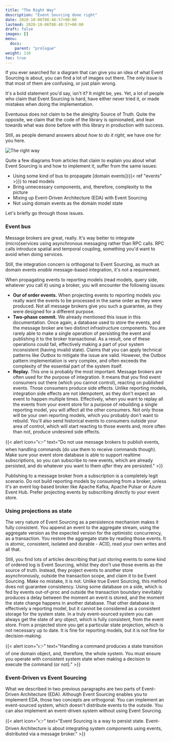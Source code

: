 ```yaml
---
title: "The Right Way"
description: "Event Sourcing done right"
date: 2020-10-06T08:48:57+00:00
lastmod: 2020-10-06T08:48:57+00:00
draft: false
images: []
menu:
  docs:
    parent: "prologue"
weight: 110
toc: true
---
```


If you ever searched for a diagram that can give you an idea of what Event Sourcing is about, you can find a lot of images out there. The only issue is that most of them are confusing, or just plain wrong.

It's a bold statement you'd say, isn't it? It might be, yes. Yet, a lot of people who claim that Event Sourcing is hard, have either never tried it, or made mistakes when doing the implementation.

Eventuous does not claim to be the almighty Source of Truth. Quite the opposite, we claim that the code of the library is opinionated, and lean towards what was done before with this library in production with success.

Still, as people demand answers about _how to do it right_, we have one for you here.

![The right way](/images/the-right-way.png)

Quite a few diagrams from articles that claim to explain you about what Event Sourcing is and how to implement it, suffer from the same issues:

- Using some kind of bus to propagate [domain events]({{< ref "events" >}}) to read models
- Bring unnecessary components, and, therefore, complexity to the picture
- Mixing up Event-Driven Architecture (EDA) with Event Sourcing
- Not using domain events as the domain model state

Let's briefly go through those issues.

### Event bus

Message brokers are great, really. It's way better to integrate (micro)services using asynchronous messaging rather than RPC calls. RPC calls introduce spatial and temporal coupling, something you'd want to avoid when doing services.

Still, the integration concern is orthogonal to Event Sourcing, as much as domain events _enable_ message-based integration, it's not a requirement.

When propagating events to reporting models (read models, query side, whatever you call it) using a broker, you will encounter the following issues:
- **Our of order events.** When projecting events to reporting models you really want the events to be processed in the same order as they were produced. Not all message brokers give you such a guarantee, as they were designed for a different purpose.
- **Two-phase commit.** We already mentioned this issue in this documentation. Once again, a database used to store the events, and the message broker are two distinct infrastructure components. You are rarely able to make a single operation of persisting the event and publishing it to the broker transactional. As a result, one of these operations could fail, effectively making a part of your system inconsistent (having invalid state). Claims that you can apply technical patterns like _Outbox_ to mitigate the issue are valid. However, the Outbox pattern implementation is very complex, and often exceeds the complexity of the essential part of the system itself.
- **Replay.** This one is probably the most important. Message brokers are often used for the purpose of integration. It means that you find event consumers out there (which you cannot control), reacting on published events. Those consumers produce side effects. Unlike reporting models, integration side effects are not idempotent, as they don't expect an event to happen multiple times. Effectively, when you want to replay all the events from your event store for a purpose of rebuilding a single reporting model, you will affect all the other consumers. Not only those will be your own reporting models, which you probably don't want to rebuild. You'll also send historical events to consumers outside your area of control, which will start reacting to those events and, more often than not, produce undesired side effects.

{{< alert icon="👉" text="Do not use message brokers to publish events, when handling commands (do use them to receive commands though). Make sure your event store database is able to support realtime subscriptions, so you can subscribe to new events, which are already persisted, and do whatever you want to them <i>after</i> they are persisted." >}}

Publishing to a message broker from a subscription is a completely legit scenario. Do not build reporting models by consuming from a broker, unless it's an event log-based broker like Apache Kafka, Apache Pulsar or Azure Event Hub. Prefer projecting events by subscribing directly to your event store.

### Using projections as state

The very nature of Event Sourcing as a persistence mechanism makes it fully consistent. You append an event to the aggregate stream, using the aggregate version as the expected version for the optimistic concurrency, as a transaction. You restore the aggregate state by reading those events. It is atomic, consistent, isolated and durable - ACID, read your own writes and all that.

Still, you find lots of articles describing that just storing events to some kind of ordered log is Event Sourcing, whilst they don't use those events as the source of truth. Instead, they project events to another store asynchronously, outside the transaction scope, and claim it to be Event Sourcing. Make no mistake, it is not. Unlike true Event Sourcing, this method does not guarantee consistency. Using some database on a side, which is fed by events out-of-proc and outside the transaction boundary inevitably produces a delay between the moment an event is stored, and the moment the state change happens in another database. That other database is effectively a reporting model, but it cannot be considered as a consistent storage for the system state. In a truly event-sourced system you can always get the state of any object, which is fully consistent, from the event store. From a projected store you get a particular state projection, which is not necessary up to date. It is fine for reporting models, but it is not fine for decision-making.

{{< alert icon="👉" text="Handling a command produces a state transition of one domain object, and, therefore, the whole system. You must ensure you operate with consistent system state when making a decision to execute the command (or not)." >}}

### Event-Driven vs Event Sourcing

What we described in two previous paragraphs are two parts of Event-Driven Architecture (EDA). Although Event Sourcing enables you to implement EDA, those two concepts are orthogonal. You can implement an event-sourced system, which doesn't distribute events to the outside. You can also implement an event-driven system without using Event Sourcing.

{{< alert icon="👉" text="Event Sourcing is a way to persist state. Event-Driven Architecture is about integrating system components using events, distributed via a message broker." >}}

